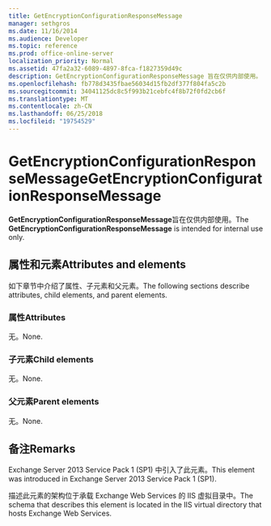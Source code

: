 ```yaml
---
title: GetEncryptionConfigurationResponseMessage
manager: sethgros
ms.date: 11/16/2014
ms.audience: Developer
ms.topic: reference
ms.prod: office-online-server
localization_priority: Normal
ms.assetid: 47fa2a32-6089-4897-8fca-f1827359d49c
description: GetEncryptionConfigurationResponseMessage 旨在仅供内部使用。
ms.openlocfilehash: fb778d3435fbae56034d15fb2df377f804fa5c2b
ms.sourcegitcommit: 34041125dc8c5f993b21cebfc4f8b72f0fd2cb6f
ms.translationtype: MT
ms.contentlocale: zh-CN
ms.lasthandoff: 06/25/2018
ms.locfileid: "19754529"
---
```

# <a name="getencryptionconfigurationresponsemessage"></a><span data-ttu-id="30b79-103">GetEncryptionConfigurationResponseMessage</span><span class="sxs-lookup"><span data-stu-id="30b79-103">GetEncryptionConfigurationResponseMessage</span></span>

<span data-ttu-id="30b79-104">**GetEncryptionConfigurationResponseMessage**旨在仅供内部使用。</span><span class="sxs-lookup"><span data-stu-id="30b79-104">The **GetEncryptionConfigurationResponseMessage** is intended for internal use only.</span></span> 

## <a name="attributes-and-elements"></a><span data-ttu-id="30b79-105">属性和元素</span><span class="sxs-lookup"><span data-stu-id="30b79-105">Attributes and elements</span></span>

<span data-ttu-id="30b79-106">如下章节中介绍了属性、子元素和父元素。</span><span class="sxs-lookup"><span data-stu-id="30b79-106">The following sections describe attributes, child elements, and parent elements.</span></span>
  
### <a name="attributes"></a><span data-ttu-id="30b79-107">属性</span><span class="sxs-lookup"><span data-stu-id="30b79-107">Attributes</span></span>

<span data-ttu-id="30b79-108">无。</span><span class="sxs-lookup"><span data-stu-id="30b79-108">None.</span></span>
  
### <a name="child-elements"></a><span data-ttu-id="30b79-109">子元素</span><span class="sxs-lookup"><span data-stu-id="30b79-109">Child elements</span></span>

<span data-ttu-id="30b79-110">无。</span><span class="sxs-lookup"><span data-stu-id="30b79-110">None.</span></span>
  
### <a name="parent-elements"></a><span data-ttu-id="30b79-111">父元素</span><span class="sxs-lookup"><span data-stu-id="30b79-111">Parent elements</span></span>

<span data-ttu-id="30b79-112">无。</span><span class="sxs-lookup"><span data-stu-id="30b79-112">None.</span></span>
  
## <a name="remarks"></a><span data-ttu-id="30b79-113">备注</span><span class="sxs-lookup"><span data-stu-id="30b79-113">Remarks</span></span>

<span data-ttu-id="30b79-114">Exchange Server 2013 Service Pack 1 (SP1) 中引入了此元素。</span><span class="sxs-lookup"><span data-stu-id="30b79-114">This element was introduced in Exchange Server 2013 Service Pack 1 (SP1).</span></span>
  
<span data-ttu-id="30b79-115">描述此元素的架构位于承载 Exchange Web Services 的 IIS 虚拟目录中。</span><span class="sxs-lookup"><span data-stu-id="30b79-115">The schema that describes this element is located in the IIS virtual directory that hosts Exchange Web Services.</span></span>
  

